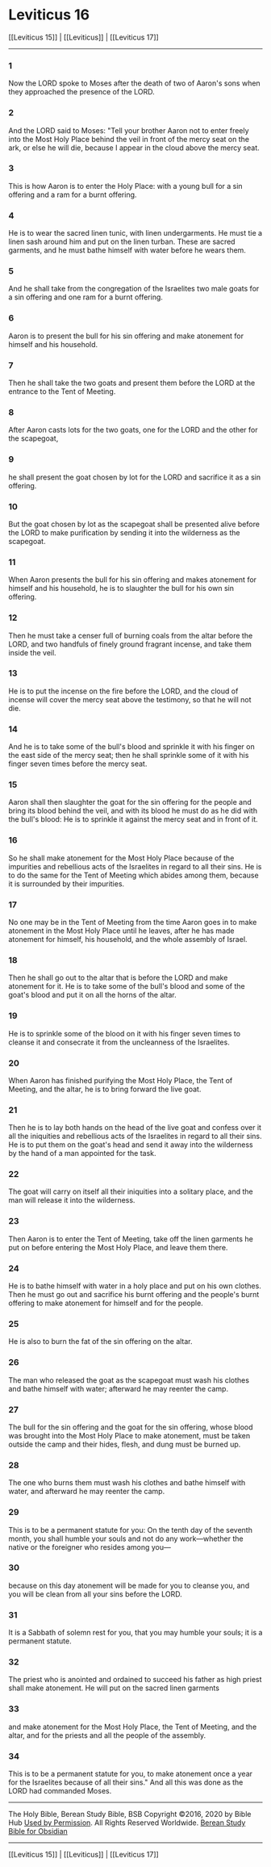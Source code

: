 # Leviticus 16

[[Leviticus 15]] | [[Leviticus]] | [[Leviticus 17]]

---

### 1
Now the LORD spoke to Moses after the death of two of Aaron's sons when they approached the presence of the LORD.

### 2
And the LORD said to Moses: "Tell your brother Aaron not to enter freely into the Most Holy Place behind the veil in front of the mercy seat on the ark, or else he will die, because I appear in the cloud above the mercy seat.

### 3
This is how Aaron is to enter the Holy Place: with a young bull for a sin offering and a ram for a burnt offering.

### 4
He is to wear the sacred linen tunic, with linen undergarments. He must tie a linen sash around him and put on the linen turban. These are sacred garments, and he must bathe himself with water before he wears them.

### 5
And he shall take from the congregation of the Israelites two male goats for a sin offering and one ram for a burnt offering.

### 6
Aaron is to present the bull for his sin offering and make atonement for himself and his household.

### 7
Then he shall take the two goats and present them before the LORD at the entrance to the Tent of Meeting.

### 8
After Aaron casts lots for the two goats, one for the LORD and the other for the scapegoat,

### 9
he shall present the goat chosen by lot for the LORD and sacrifice it as a sin offering.

### 10
But the goat chosen by lot as the scapegoat shall be presented alive before the LORD to make purification by sending it into the wilderness as the scapegoat.

### 11
When Aaron presents the bull for his sin offering and makes atonement for himself and his household, he is to slaughter the bull for his own sin offering.

### 12
Then he must take a censer full of burning coals from the altar before the LORD, and two handfuls of finely ground fragrant incense, and take them inside the veil.

### 13
He is to put the incense on the fire before the LORD, and the cloud of incense will cover the mercy seat above the testimony, so that he will not die.

### 14
And he is to take some of the bull's blood and sprinkle it with his finger on the east side of the mercy seat; then he shall sprinkle some of it with his finger seven times before the mercy seat.

### 15
Aaron shall then slaughter the goat for the sin offering for the people and bring its blood behind the veil, and with its blood he must do as he did with the bull's blood: He is to sprinkle it against the mercy seat and in front of it.

### 16
So he shall make atonement for the Most Holy Place because of the impurities and rebellious acts of the Israelites in regard to all their sins. He is to do the same for the Tent of Meeting which abides among them, because it is surrounded by their impurities.

### 17
No one may be in the Tent of Meeting from the time Aaron goes in to make atonement in the Most Holy Place until he leaves, after he has made atonement for himself, his household, and the whole assembly of Israel.

### 18
Then he shall go out to the altar that is before the LORD and make atonement for it. He is to take some of the bull's blood and some of the goat's blood and put it on all the horns of the altar.

### 19
He is to sprinkle some of the blood on it with his finger seven times to cleanse it and consecrate it from the uncleanness of the Israelites.

### 20
When Aaron has finished purifying the Most Holy Place, the Tent of Meeting, and the altar, he is to bring forward the live goat.

### 21
Then he is to lay both hands on the head of the live goat and confess over it all the iniquities and rebellious acts of the Israelites in regard to all their sins. He is to put them on the goat's head and send it away into the wilderness by the hand of a man appointed for the task.

### 22
The goat will carry on itself all their iniquities into a solitary place, and the man will release it into the wilderness.

### 23
Then Aaron is to enter the Tent of Meeting, take off the linen garments he put on before entering the Most Holy Place, and leave them there.

### 24
He is to bathe himself with water in a holy place and put on his own clothes. Then he must go out and sacrifice his burnt offering and the people's burnt offering to make atonement for himself and for the people.

### 25
He is also to burn the fat of the sin offering on the altar.

### 26
The man who released the goat as the scapegoat must wash his clothes and bathe himself with water; afterward he may reenter the camp.

### 27
The bull for the sin offering and the goat for the sin offering, whose blood was brought into the Most Holy Place to make atonement, must be taken outside the camp and their hides, flesh, and dung must be burned up.

### 28
The one who burns them must wash his clothes and bathe himself with water, and afterward he may reenter the camp.

### 29
This is to be a permanent statute for you: On the tenth day of the seventh month, you shall humble your souls and not do any work—whether the native or the foreigner who resides among you—

### 30
because on this day atonement will be made for you to cleanse you, and you will be clean from all your sins before the LORD.

### 31
It is a Sabbath of solemn rest for you, that you may humble your souls; it is a permanent statute.

### 32
The priest who is anointed and ordained to succeed his father as high priest shall make atonement. He will put on the sacred linen garments

### 33
and make atonement for the Most Holy Place, the Tent of Meeting, and the altar, and for the priests and all the people of the assembly.

### 34
This is to be a permanent statute for you, to make atonement once a year for the Israelites because of all their sins." And all this was done as the LORD had commanded Moses.

---

The Holy Bible, Berean Study Bible, BSB
Copyright ©2016, 2020 by Bible Hub
[Used by Permission](https://berean.bible/terms.htm). All Rights Reserved Worldwide.
[Berean Study Bible for Obsidian](https://github.com/gapmiss/berean-study-bible-for-obsidian)

---

[[Leviticus 15]] | [[Leviticus]] | [[Leviticus 17]]

